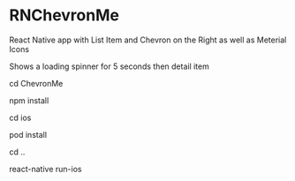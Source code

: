 # RNChevronMe
React Native app with List Item and Chevron on the Right as well as Meterial Icons

Shows a loading spinner for 5 seconds then detail item



cd ChevronMe

npm install

cd ios

pod install

cd ..

react-native run-ios


